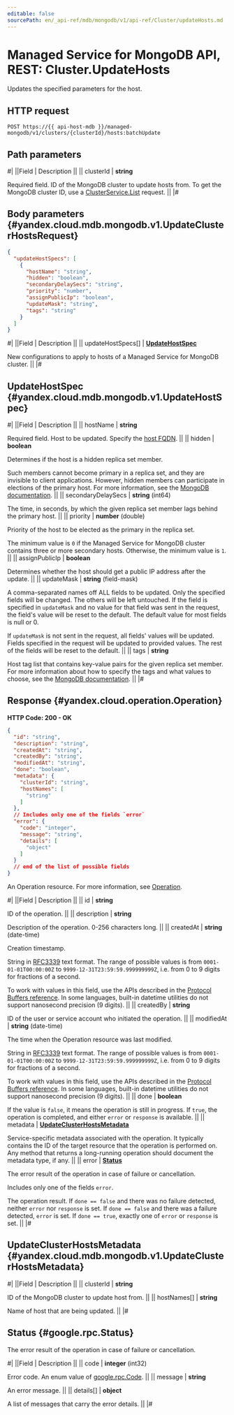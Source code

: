 ```yaml
---
editable: false
sourcePath: en/_api-ref/mdb/mongodb/v1/api-ref/Cluster/updateHosts.md
---
```


# Managed Service for MongoDB API, REST: Cluster.UpdateHosts

Updates the specified parameters for the host.

## HTTP request

```
POST https://{{ api-host-mdb }}/managed-mongodb/v1/clusters/{clusterId}/hosts:batchUpdate
```

## Path parameters

#|
||Field | Description ||
|| clusterId | **string**

Required field. ID of the MongoDB cluster to update hosts from.
To get the MongoDB cluster ID, use a [ClusterService.List](/docs/managed-mongodb/api-ref/Cluster/list#List) request. ||
|#

## Body parameters {#yandex.cloud.mdb.mongodb.v1.UpdateClusterHostsRequest}

```json
{
  "updateHostSpecs": [
    {
      "hostName": "string",
      "hidden": "boolean",
      "secondaryDelaySecs": "string",
      "priority": "number",
      "assignPublicIp": "boolean",
      "updateMask": "string",
      "tags": "string"
    }
  ]
}
```

#|
||Field | Description ||
|| updateHostSpecs[] | **[UpdateHostSpec](#yandex.cloud.mdb.mongodb.v1.UpdateHostSpec)**

New configurations to apply to hosts of a Managed Service for MongoDB cluster. ||
|#

## UpdateHostSpec {#yandex.cloud.mdb.mongodb.v1.UpdateHostSpec}

#|
||Field | Description ||
|| hostName | **string**

Required field. Host to be updated. Specify the [host FQDN](https://yandex.cloud/en/docs/managed-mongodb/operations/connect/#fqdn). ||
|| hidden | **boolean**

Determines if the host is a hidden replica set member.

Such members cannot become primary in a replica set, and they are invisible to client applications. However, hidden members can participate in elections of the primary host. For more information, see the [MongoDB documentation](https://www.mongodb.com/docs/manual/core/replica-set-hidden-member/). ||
|| secondaryDelaySecs | **string** (int64)

The time, in seconds, by which the given replica set member lags behind the primary host. ||
|| priority | **number** (double)

Priority of the host to be elected as the primary in the replica set.

The minimum value is `0` if the Managed Service for MongoDB cluster contains three or more secondary hosts. Otherwise, the minimum value is `1`. ||
|| assignPublicIp | **boolean**

Determines whether the host should get a public IP address after the update. ||
|| updateMask | **string** (field-mask)

A comma-separated names off ALL fields to be updated.
Only the specified fields will be changed. The others will be left untouched.
If the field is specified in `` updateMask `` and no value for that field was sent in the request,
the field's value will be reset to the default. The default value for most fields is null or 0.

If `` updateMask `` is not sent in the request, all fields' values will be updated.
Fields specified in the request will be updated to provided values.
The rest of the fields will be reset to the default. ||
|| tags | **string**

Host tag list that contains key-value pairs for the given replica set member. For more information about how to specify the tags and what values to choose, see the [MongoDB documentation](https://www.mongodb.com/docs/manual/reference/replica-configuration/#mongodb-rsconf-rsconf.members-n-.tags). ||
|#

## Response {#yandex.cloud.operation.Operation}

**HTTP Code: 200 - OK**

```json
{
  "id": "string",
  "description": "string",
  "createdAt": "string",
  "createdBy": "string",
  "modifiedAt": "string",
  "done": "boolean",
  "metadata": {
    "clusterId": "string",
    "hostNames": [
      "string"
    ]
  },
  // Includes only one of the fields `error`
  "error": {
    "code": "integer",
    "message": "string",
    "details": [
      "object"
    ]
  }
  // end of the list of possible fields
}
```

An Operation resource. For more information, see [Operation](/docs/api-design-guide/concepts/operation).

#|
||Field | Description ||
|| id | **string**

ID of the operation. ||
|| description | **string**

Description of the operation. 0-256 characters long. ||
|| createdAt | **string** (date-time)

Creation timestamp.

String in [RFC3339](https://www.ietf.org/rfc/rfc3339.txt) text format. The range of possible values is from
`0001-01-01T00:00:00Z` to `9999-12-31T23:59:59.999999999Z`, i.e. from 0 to 9 digits for fractions of a second.

To work with values in this field, use the APIs described in the
[Protocol Buffers reference](https://developers.google.com/protocol-buffers/docs/reference/overview).
In some languages, built-in datetime utilities do not support nanosecond precision (9 digits). ||
|| createdBy | **string**

ID of the user or service account who initiated the operation. ||
|| modifiedAt | **string** (date-time)

The time when the Operation resource was last modified.

String in [RFC3339](https://www.ietf.org/rfc/rfc3339.txt) text format. The range of possible values is from
`0001-01-01T00:00:00Z` to `9999-12-31T23:59:59.999999999Z`, i.e. from 0 to 9 digits for fractions of a second.

To work with values in this field, use the APIs described in the
[Protocol Buffers reference](https://developers.google.com/protocol-buffers/docs/reference/overview).
In some languages, built-in datetime utilities do not support nanosecond precision (9 digits). ||
|| done | **boolean**

If the value is `false`, it means the operation is still in progress.
If `true`, the operation is completed, and either `error` or `response` is available. ||
|| metadata | **[UpdateClusterHostsMetadata](#yandex.cloud.mdb.mongodb.v1.UpdateClusterHostsMetadata)**

Service-specific metadata associated with the operation.
It typically contains the ID of the target resource that the operation is performed on.
Any method that returns a long-running operation should document the metadata type, if any. ||
|| error | **[Status](#google.rpc.Status)**

The error result of the operation in case of failure or cancellation.

Includes only one of the fields `error`.

The operation result.
If `done == false` and there was no failure detected, neither `error` nor `response` is set.
If `done == false` and there was a failure detected, `error` is set.
If `done == true`, exactly one of `error` or `response` is set. ||
|#

## UpdateClusterHostsMetadata {#yandex.cloud.mdb.mongodb.v1.UpdateClusterHostsMetadata}

#|
||Field | Description ||
|| clusterId | **string**

ID of the MongoDB cluster to update host from. ||
|| hostNames[] | **string**

Name of host that are being updated. ||
|#

## Status {#google.rpc.Status}

The error result of the operation in case of failure or cancellation.

#|
||Field | Description ||
|| code | **integer** (int32)

Error code. An enum value of [google.rpc.Code](https://github.com/googleapis/googleapis/blob/master/google/rpc/code.proto). ||
|| message | **string**

An error message. ||
|| details[] | **object**

A list of messages that carry the error details. ||
|#